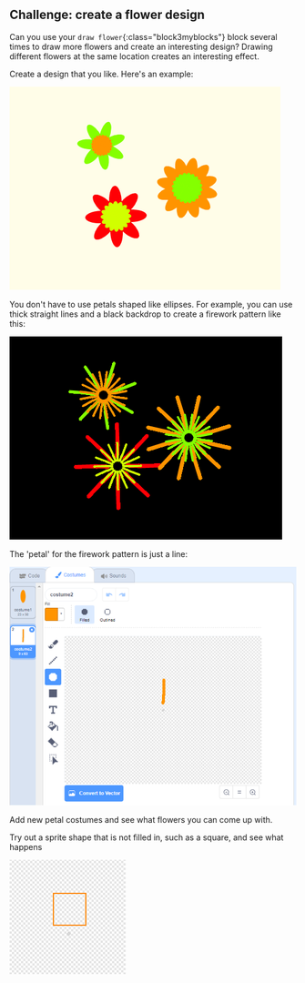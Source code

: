 ## Challenge: create a flower design

Can you use your `draw flower`{:class="block3myblocks"} block several times to draw more flowers and create an interesting design? Drawing different flowers at the same location creates an interesting effect.

Create a design that you like. Here's an example:

![ekran görüntüsü](images/flower-three.png)

You don't have to use petals shaped like ellipses. For example, you can use thick straight lines and a black backdrop to create a firework pattern like this:

![ekran görüntüsü](images/flower-fireworks.png)

The 'petal' for the firework pattern is just a line:

![ekran görüntüsü](images/flower-firework-petal.png)

Add new petal costumes and see what flowers you can come up with.

Try out a sprite shape that is not filled in, such as a square, and see what happens

![ekran görüntüsü](images/flower-square-petal.png)